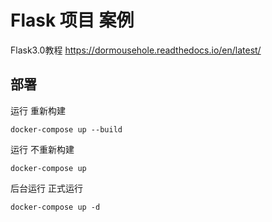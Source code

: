 # Flask 项目 案例

Flask3.0教程
https://dormousehole.readthedocs.io/en/latest/


## 部署
运行 重新构建
```shell script
docker-compose up --build
```
运行 不重新构建
```shell script
docker-compose up
```
后台运行 正式运行
```shell script
docker-compose up -d
```